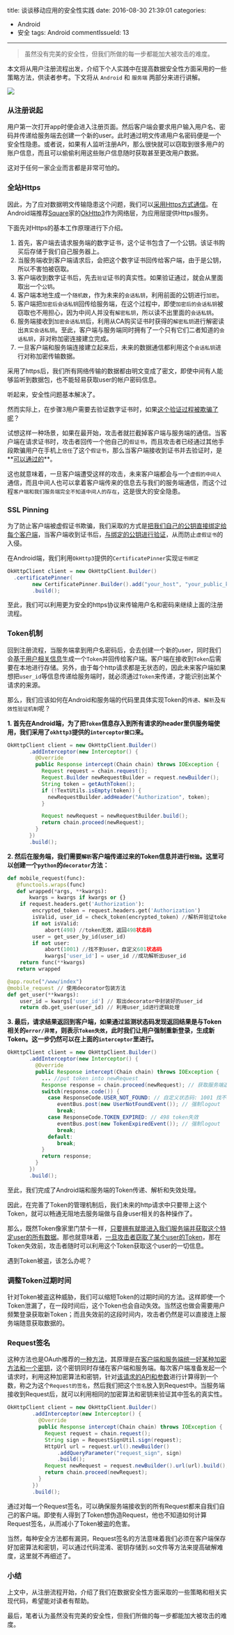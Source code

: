 title: 谈谈移动应用的安全性实践
date: 2016-08-30 21:39:01
categories:
  - Android
  - 安全
tags: Android
commentIssueId: 13
---
>虽然没有完美的安全性，但我们所做的每一步都能加大被攻击的难度。

<!-- more -->

本文将从用户注册流程出发，介绍下个人实践中在提高数据安全性方面采用的一些策略方法，供读者参考。下文将从 `Android` 和 `服务端` 两部分来进行讲解。

![](http://upload-images.jianshu.io/upload_images/281665-29572b7461c3d279.jpeg?imageMogr2/auto-orient/strip%7CimageView2/2/w/1240)



### 从注册说起

用户第一次打开app时便会进入注册页面。然后客户端会要求用户输入用户名、密码并传递给服务端去创建一个新的user。此时通过明文传递用户名密码便是一个安全性隐患。或者说，如果有人监听注册API，那么很快就可以窃取到很多用户的账户信息，而且可以偷偷利用这些账户信息随时获取甚至更改用户数据。

这对于任何一家企业而言都是非常可怕的。



### 全站Https

因此，为了应对数据明文传输隐患这个问题，我们可以<u>采用[Https](https://en.wikipedia.org/wiki/HTTPS)方式通信</u>。在Android端推荐[Square](http://square.github.io/)家的[OkHttp3](https://github.com/square/okhttp)作为网络层，为应用层提供Https服务。

下面先对Https的基本工作原理进行下介绍。

1. 首先，客户端去请求服务端的数字证书，这个证书包含了一个公钥。该证书购买后存储于我们自己服务器上。
2. 当服务端收到客户端请求后，会把这个数字证书回传给客户端，由于是公钥，所以不害怕被窃取。
3. 客户端收到数字证书后，先去`验证`证书的真实性。如果验证通过，就会从里面取出一个`公钥`。
4. 客户端本地生成一个`随机数`，作为未来的`会话私钥`，利用前面的公钥进行`加密`。
5. 客户端把`加密后会话私钥`回传给服务端，在这个过程中，即使`加密后的会话私钥`被窃取也不用担心，因为中间人并没有`解密私钥`，所以读不出里面的`会话私钥`。
6. 服务端接收到`加密会话私钥`后，利用从CA购买证书时获得的`解密私钥`进行解密读出`真实会话私钥`。至此，客户端与服务端同时拥有了一个只有它们二者知道的`会话私钥`，非对称加密连接建立完成。
7. 一旦客户端和服务端连接建立起来后，未来的数据通信都利用这个`会话私钥`进行对称加密传输数据。

采用了https后，我们所有网络传输的数据都由明文变成了密文，即使中间有人能够监听到数据包，也不能轻易获取user的帐户密码信息。

听起来，安全性问题基本解决了。

然而实际上，在步骤3用户需要去验证数字证书时，如果<u>这个验证过程被欺骗了呢</u>？

试想这样一种场景，如果在最开始，攻击者就拦截掉客户端与服务端的通信。当客户端在请求证书时，攻击者回传一个他自己的`假证书`，而且攻击者已经通过其他手段欺骗用户在手机上`信任`了这个`假证书`，那么当客户端接收到证书并去验证时，是**<u>可以通过的</u>**。

这也就意味着，一旦客户端遭受这样的攻击，未来客户端都会与一个`虚假的中间人`通信，而且中间人也可以拿着客户端传来的信息去与我们的服务端通信，而这个过程`客户端和我们服务端完全不知道中间人的存在`，这是很大的安全隐患。



### SSL Pinning

为了防止客户端被虚假证书欺骗，我们采取的方式是<u>把我们自己的公钥直接绑定给每个客户端</u>，当客户端收到证书后，<u>与绑定的公钥进行验证</u>，从而防止`虚假证书`的入侵。

在Android端，我们利用`OkHttp3`提供的`CertificatePinner`实现`证书绑定`

```java
OkHttpClient client = new OkHttpClient.Builder()
  .certificatePinner(
        new CertificatePinner.Builder().add("your_host", "your_public_key").build())
        .build();
```

至此，我们可以利用更为安全的https协议来传输用户名和密码来继续上面的注册流程。



### Token机制

回到注册流程，当服务端拿到用户名密码后，会去创建一个新的user，同时我们会<u>基于用户相关信息</u>生成一个`Token`并回传给客户端。客户端在接收到`Token`后需要在本地进行存储。另外，由于每个http请求都是无状态的，因此未来客户端如果想把`user_id`等信息传递给服务端时，就必须通过`Token`来传递，才能识别出某个请求的来源。

那么，我们应该如何在Android和服务端的代码里具体实现Token的`传递`、`解析`及`有效性验证机制`呢？

**1. 首先在Android端，为了把`Token`信息存入到所有请求的header里供服务端使用，我们采用了`okhttp3`提供的`interceptor接口`来。**

```java
OkHttpClient client = new OkHttpClient.Builder()
       .addInterceptor(new Interceptor() {
         @Override
         public Response intercept(Chain chain) throws IOException {
           Request request = chain.request();
           Request.Builder newRequestBuilder = request.newBuilder();
           String token = getAuthToken();
           if (!TextUtils.isEmpty(token)) {
             newRequestBuilder.addHeader("Authorization", token);
           }

           Request newRequest = newRequestBuilder.build();
           return chain.proceed(newRequest);
         }
       })
       .build();
```

**2. 然后在服务端，我们需要`解析`客户端传递过来的Token信息并进行`校验`。这里可以创建一个`python`的`decorator`方法：**

```python
def mobile_request(func):
   @functools.wraps(func)
   def wrapped(*args, **kwargs):
       kwargs = kwargs if kwargs or {}
   	if request.headers.get('Authorization'):
   		encrypted_token = request.headers.get('Authorization')
   		isValid, user_id = check_token(encrypted_token) //解析并验证token有效性
   		if not isValid:
   			abort(498) //token无效，返回498状态码
   		user = get_user_by_id(user_id)
   		if not user:
   			abort(1001) //找不到user，自定义601状态码
			kwargs['user_id'] = user_id //成功解析出user_id
   	return func(**kwargs)
   return wrapped	
```

```py
@app.route("/www/index")
@mobile_request // 使用decorator包装方法
def get_user(**kwargs):
	user_id = kwargs['user_id'] // 取出decorator中封装好的user_id
	return db.get_user(user_id) // 利用user_id进行逻辑处理
```

**3. 最后，请求结果返回到客户端，如果通过监测状态码发现返回结果是与Token相关的`error/异常`，则表示`Token失效`，此时我们让用户强制重新登录，生成新Token。这一步仍然可以在上面的`interceptor`里进行。**

```java
OkHttpClient client = new OkHttpClient.Builder()
       .addInterceptor(new Interceptor() {
         @Override
         public Response intercept(Chain chain) throws IOException {
           ... //put token into newRequest
           Response response = chain.proceed(newRequest); // 获取服务端返回结果
           switch(response.code()) {
             case ResponseCode.USER_NOT_FOUND: // 自定义状态码: 1001 找不到user
             	eventBus.post(new UserNotFoundEvent()); // 强制logout
             	break;
             case ResponseCode.TOKEN_EXPIRED: // 498 token失效
             	eventBus.post(new TokenExpiredEvent()); // 强制logout
             	break;
             default:
             	break;
           }
           return response;
         }
       })
       .build();
```

至此，我们完成了Android端和服务端的Token传递、解析和失效处理。

因此，在完善了Token的管理机制后，我们未来的http请求中只要带上这个Token，就可以畅通无阻地去服务端做与自身user相关的各种操作了。

那么，既然Token像家里门禁卡一样，<u>只要拥有就能进入我们服务端并获取这个特定user的所有数据</u>。那也就意味着，<u>一旦攻击者窃取了某个user的Token</u>，那在Token失效前，攻击者随时可以利用这个Token获取这个user的一切信息。

遇到Token被盗，该怎么办呢？



### 调整Token过期时间

针对Token被盗这种威胁，我们可以缩短Token的过期时间的方法。这样即使一个Token泄漏了，在一段时间后，这个Token也会自动失效。当然这也做会需要用户频繁登录获取新Token；而且失效前的这段时间内，攻击者仍然是可以直接连上服务端随意获取数据的。



### Request签名

这种方法也是OAuth推荐的[一种方法](https://oauth.net/core/1.0/#signing_process)，其原理是<u>在客户端和服务端统一好某种加密方法和一个密钥</u>，这个密钥同时存储在客户端和服务端。每次客户端准备发起一个请求时，利用这种加密算法和密钥，针对<u>该请求的API和参数</u>进行计算得到一个数，称之为这个`Request的签名`，然后我们把这个`签名`放入到Request中。当服务端接收到Request后，就可以利用相同的加密算法和密钥来验证其中签名的真实性。

```java
OkHttpClient client = new OkHttpClient.Builder()
        .addInterceptor(new Interceptor() {
          @Override
          public Response intercept(Chain chain) throws IOException {
            Request request = chain.request();
            String sign = RequestSignUtil.sign(request);
            HttpUrl url = request.url().newBuilder()
        		.addQueryParameter("request_sign", sign)
        		.build();
            Request newRequest = request.newBuilder().url(url).build();
            return chain.proceed(newRequest);
          }
        })
        .build();
```

通过对每一个Request签名，可以确保服务端接收到的所有Request都来自我们自己的客户端。即使有人得到了Token想伪造Request，他也不知道如何计算Request签名，从而减小了Token被盗的危害。

当然，每种安全方法都有漏洞，Request签名的方法意味着我们必须在客户端保存好加密算法和密钥，可以通过代码混淆、密钥存储到.so文件等方法来提高破解难度，这里就不再细述了。



### 小结

上文中，从注册流程开始，介绍了我们在数据安全性方面采取的一些策略和相关实现代码，希望能对读者有帮助。

最后，笔者认为虽然没有完美的安全性，但我们所做的每一步都能加大被攻击的难度。

